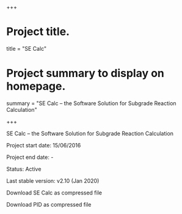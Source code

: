 +++

# Project title.
title = "SE Calc"

# Project summary to display on homepage.
summary = "SE Calc – the Software Solution for Subgrade Reaction Calculation"

+++

SE Calc – the Software Solution for Subgrade Reaction Calculation

Project start date: 15/06/2016

Project end date: -

Status: Active

Last stable version: v2.10 (Jan 2020)

Download SE Calc as compressed file

Download PID as compressed file
